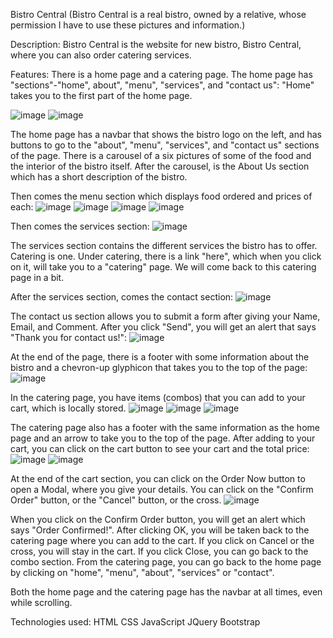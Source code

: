 Bistro Central
(Bistro Central is a real bistro, owned by a relative, whose permission I have to use these pictures and information.)

Description: Bistro Central is the website for new bistro, Bistro Central, where you can also order catering services.

Features:
There is a home page and a catering page.
The home page has "sections"-"home", about", "menu", "services", and "contact us":
"Home" takes you to the first part of the home page.

![image](https://user-images.githubusercontent.com/43327790/47950887-88955d00-df83-11e8-84de-f615afa2011b.png)
![image](https://user-images.githubusercontent.com/43327790/47950907-ce522580-df83-11e8-92df-be47794dbbeb.png)
 
The home page has a navbar that shows the bistro logo on the left, and has buttons to go to the "about", "menu", "services", and "contact us" sections of the page.
There is a carousel of a six pictures of some of the food and the interior of the bistro itself.
After the carousel, is the About Us section which has a short description of the bistro. 

Then comes the menu section which displays food ordered and prices of each:
![image](https://user-images.githubusercontent.com/43327790/47950974-bdee7a80-df84-11e8-8c6c-2c4589e85c76.png)
![image](https://user-images.githubusercontent.com/43327790/47950985-dd85a300-df84-11e8-8691-9f13441d16bb.png)
![image](https://user-images.githubusercontent.com/43327790/47950998-fb530800-df84-11e8-8671-5d9b9e913615.png)
![image](https://user-images.githubusercontent.com/43327790/47951008-158ce600-df85-11e8-977e-8f1482eb26c2.png)

Then comes the services section:
![image](https://user-images.githubusercontent.com/43327790/47951024-4a00a200-df85-11e8-9bea-8209068191a2.png)

The services section contains the different services the bistro has to offer. Catering is one. Under catering, there is a link "here", which when you click on it, will take you to a "catering" page. We will come back to this catering page in a bit.

After the services section, comes the contact section:
![image](https://user-images.githubusercontent.com/43327790/47951071-e034c800-df85-11e8-9b2e-dd09c15444fd.png)

The contact us section allows you to submit a form after giving your Name, Email, and Comment. After you click "Send", you will get an alert that says "Thank you for contact us!":
![image](https://user-images.githubusercontent.com/43327790/47951104-520d1180-df86-11e8-941c-b9c68b14c542.png)

At the end of the page, there is a footer with some information about the bistro and a chevron-up glyphicon that takes you to the top of the page:
![image](https://user-images.githubusercontent.com/43327790/47951147-e5464700-df86-11e8-9540-76e0f5cf92c2.png)


In the catering page, you have items (combos) that you can add to your cart, which is locally stored.
![image](https://user-images.githubusercontent.com/43327790/47951218-dad87d00-df87-11e8-8e92-fa37772735e2.png)
![image](https://user-images.githubusercontent.com/43327790/47951233-fd6a9600-df87-11e8-9632-c5e44bf6436f.png)
![image](https://user-images.githubusercontent.com/43327790/47951240-1410ed00-df88-11e8-9fe9-1f771ae02a54.png)

The catering page also has a footer with the same information as the home page and an arrow to take you to the top of the page. 
After adding to your cart, you can click on the cart button to see your cart and the total price:
![image](https://user-images.githubusercontent.com/43327790/47951256-66520e00-df88-11e8-9b06-0039b9567876.png)
![image](https://user-images.githubusercontent.com/43327790/47951262-7a960b00-df88-11e8-936d-3be3a2186eec.png)

At the end of the cart section, you can click on the Order Now button to open a Modal, where you give your details. You can click on the "Confirm Order" button, or the "Cancel" button, or the cross.
![image](https://user-images.githubusercontent.com/43327790/47951309-014ae800-df89-11e8-93da-ab8dddb1b5d5.png)

When you click on the Confirm Order button, you will get an alert which says "Order Confirmed!". After clicking OK, you will be taken back to the catering page where you can add to the cart. If you click on Cancel or the cross, you will stay in the cart. If you click Close, you can go back to the combo section.
From the catering page, you can go back to the home page by clicking on "home", "menu", "about", "services" or "contact".

Both the home page and the catering page has the navbar at all times, even while scrolling.

Technologies used:
HTML
CSS
JavaScript
JQuery
Bootstrap